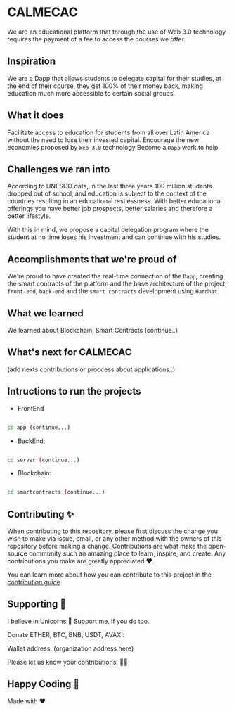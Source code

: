# CALMECAC

We are an educational platform that through the use of Web 3.0 technology requires the payment of a fee to access the courses we offer.

## Inspiration

We are a Dapp that allows students to delegate capital for their studies, at the end of their course, they get 100% of their money back, making education much more accessible to certain social groups.

## What it does

Facilitate access to education for students from all over Latin America without the need to lose their invested capital.
Encourage the new economies proposed by `Web 3.0` technology Become a `Dapp` work to help.

## Challenges we ran into

According to UNESCO data, in the last three years 100 million students dropped out of school, and education is subject to the context of the countries resulting in an educational restlessness. With better educational offerings you have better job prospects, better salaries and therefore a better lifestyle.

With this in mind, we propose a capital delegation program where the student at no time loses his investment and can continue with his studies.

## Accomplishments that we're proud of

We're proud to have created the real-time connection of the `Dapp`, creating the smart contracts of the platform and the base architecture of the project; `front-end`, `back-end` and the `smart contracts` development using `Hardhat`.

## What we learned

We learned about Blockchain, Smart Contracts (continue..)

## What's next for CALMECAC

(add nexts contributions or proccess about applications..)

## Intructions to run the projects

- FrontEnd
```bash

cd app (continue...)

```
- BackEnd:
```bash

cd server (continue...)

```
- Blockchain:
```bash

cd smartcontracts (continue...)

```
## Contributing ✨

When contributing to this repository, please first discuss the change you wish to make via issue, email, or any other method with the owners of this repository before making a change.
Contributions are what make the open-source community such an amazing place to learn, inspire, and create. Any contributions you make are greatly appreciated ❤️..

You can learn more about how you can contribute to this project in the [contribution guide](https://docs.github.com/en/communities/setting-up-your-project-for-healthy-contributions/setting-guidelines-for-repository-contributors).

## Supporting 🍺

I believe in Unicorns 🦄 Support me, if you do too.

Donate ETHER, BTC, BNB, USDT, AVAX :

Wallet address: (organization address here)

Please let us know your contributions! 🙏🏻

## Happy Coding 💯

Made with ❤️